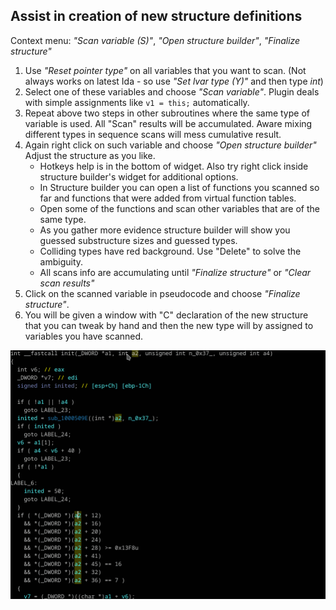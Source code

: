 ## Assist in creation of new structure definitions
 Context menu: *"Scan variable (S)"*, *"Open structure builder"*, *"Finalize structure"*

1. Use *"Reset pointer type"* on all variables that you want to scan. (Not always works on latest Ida - so use *"Set lvar type (Y)"* and then type *int*)
2. Select one of these variables and choose *"Scan variable"*. Plugin deals with simple assignments like `v1 = this;` automatically.
3. Repeat above two steps in other subroutines where the same type of variable is used. All "Scan" results will be accumulated. Aware mixing different types in sequence scans will mess cumulative result.
4. Again right click on such variable and choose *"Open structure builder"* Adjust the structure as you like.
   * Hotkeys help is in the bottom of widget. Also try right click inside structure builder's widget for additional options.
   * In Structure builder you can open a list of functions you scanned so far and functions that were added from virtual function tables.
   * Open some of the functions and scan other variables that are of the same type.
   * As you gather more evidence structure builder will show you guessed substructure sizes and guessed types.
   * Colliding types have red background. Use "Delete" to solve the ambiguity.
   * All scans info are accumulating until *"Finalize structure"* or *"Clear scan results"*
5. Click on the scanned variable in pseudocode and choose *"Finalize structure"*.
6. You will be given a window with "C" declaration of the new structure that you can tweak by hand and then the new type will by assigned to variables you have scanned.

![Structure builder](struct-bld.gif)
